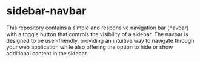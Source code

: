 # sidebar-navbar
This repository contains a simple and responsive navigation bar (navbar) with a toggle button that controls the visibility of a sidebar. The navbar is designed to be user-friendly, providing an intuitive way to navigate through your web application while also offering the option to hide or show additional content in the sidebar.
